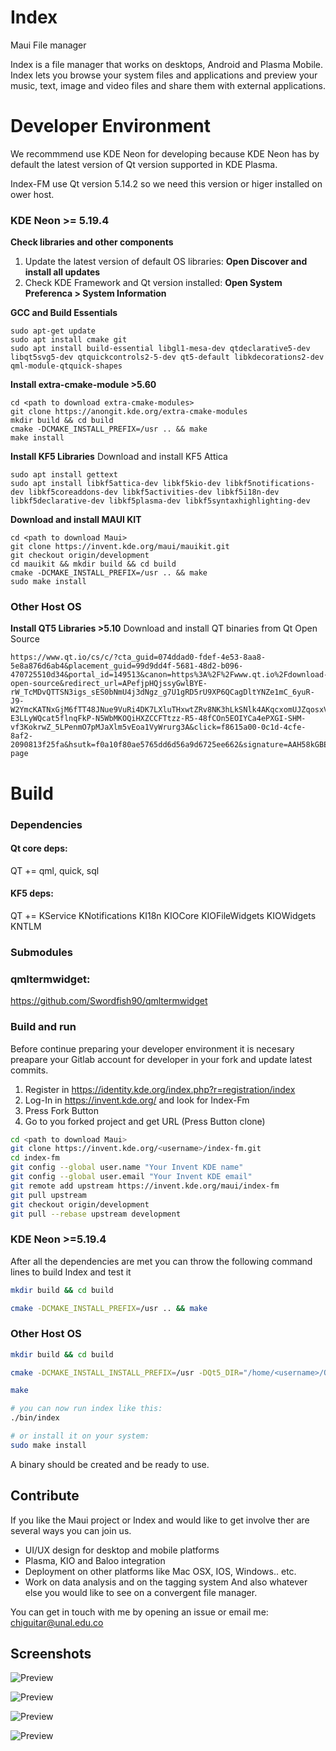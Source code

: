 # Index
Maui File manager

Index is a file manager that works on desktops, Android and Plasma Mobile.
Index lets you browse your system files and applications and preview your music, text, image and video files and share them with external applications.

# Developer Environment

We recommmend use KDE Neon for developing because KDE Neon has by default the latest version of Qt version supported in KDE Plasma. 

Index-FM use Qt version 5.14.2 so we need this version or higer installed on ower host.

### **KDE Neon >= 5.19.4**

**Check libraries and other components**

1. Update the latest version of default OS libraries: **Open Discover and install all updates**
2. Check KDE Framework and Qt version installed: **Open System Preferenca > System Information**
 

**GCC and Build Essentials**

```
sudo apt-get update
sudo apt install cmake git
sudo apt install build-essential libgl1-mesa-dev qtdeclarative5-dev libqt5svg5-dev qtquickcontrols2-5-dev qt5-default libkdecorations2-dev qml-module-qtquick-shapes
```

**Install extra-cmake-module >5.60**
```
cd <path to download extra-cmake-modules>
git clone https://anongit.kde.org/extra-cmake-modules
mkdir build && cd build
cmake -DCMAKE_INSTALL_PREFIX=/usr .. && make
make install
```

**Install KF5 Libraries**
Download and install KF5 Attica
```
sudo apt install gettext
sudo apt install libkf5attica-dev libkf5kio-dev libkf5notifications-dev libkf5coreaddons-dev libkf5activities-dev libkf5i18n-dev libkf5declarative-dev libkf5plasma-dev libkf5syntaxhighlighting-dev
```
**Download and install MAUI KIT**

```
cd <path to download Maui>
git clone https://invent.kde.org/maui/mauikit.git
git checkout origin/development
cd mauikit && mkdir build && cd build
cmake -DCMAKE_INSTALL_PREFIX=/usr .. && make
sudo make install
```
### **Other Host OS**

**Install QT5 Libraries >5.10**
Download and install QT binaries from Qt Open Source
```
https://www.qt.io/cs/c/?cta_guid=074ddad0-fdef-4e53-8aa8-5e8a876d6ab4&placement_guid=99d9dd4f-5681-48d2-b096-470725510d34&portal_id=149513&canon=https%3A%2F%2Fwww.qt.io%2Fdownload-open-source&redirect_url=APefjpHQjssyGwlBYE-rW_TcMDvQTTSN3igs_sES0bNmU4j3dNgz_g7U1gRD5rU9XP6QCagDltYNZe1mC_6yuR-J9-W2YmcKATNxGjM6fTT48JNue9VuRi4DK7LXluTHxwtZRv8NK3hLkSNlk4AKqcxomUJZqosxV3GK0cryzQm5xtWguoQg5Sg-E3LLyWQcat5flnqFkP-N5WbMKOQiHXZCCFTtzz-R5-48fCOn5EOIYCa4ePXGI-SHM-vf3KokrwZ_5LPenmO7pMJaXlm5vEoa1VyWrurg3A&click=f8615a00-0c1d-4cfe-8af2-2090813f25fa&hsutk=f0a10f80ae5765dd6d56a9d6725ee662&signature=AAH58kGBEuTlcag57Ka07aFLDeEt5qyytQ&pageId=12602948080&__hstc=152220518.f0a10f80ae5765dd6d56a9d6725ee662.1595615134675.1595615134675.1595615134675.1&__hssc=152220518.12.1595615134675&__hsfp=256125709&contentType=standard-page
```



# Build

### **Dependencies**

#### Qt core deps:
QT += qml, quick, sql

#### KF5 deps:
QT += KService KNotifications KI18n KIOCore KIOFileWidgets KIOWidgets KNTLM

### **Submodules**

### qmltermwidget:

https://github.com/Swordfish90/qmltermwidget

### **Build and run**

Before continue preparing your developer environment it is necesary preapare your Gitlab account for developer in your fork and update latest commits.

1. Register in https://identity.kde.org/index.php?r=registration/index 
2. Log-In in https://invent.kde.org/ and look for Index-Fm
3. Press Fork Button
4. Go to you forked project and get URL (Press Button clone)


```bash
cd <path to download Maui>
git clone https://invent.kde.org/<username>/index-fm.git
cd index-fm
git config --global user.name "Your Invent KDE name"
git config --global user.email "Your Invent KDE email"
git remote add upstream https://invent.kde.org/maui/index-fm
git pull upstream
git checkout origin/development
git pull --rebase upstream development
```


### KDE Neon >=5.19.4

After all the dependencies are met you can throw the following command lines to build Index and test it

``` bash
mkdir build && cd build

cmake -DCMAKE_INSTALL_PREFIX=/usr .. && make
```
### Other Host OS

``` bash
mkdir build && cd build

cmake -DCMAKE_INSTALL_INSTALL_PREFIX=/usr -DQt5_DIR="/home/<username>/Qt/<Qt_Version>/gcc_64/lib/cmake/Qt5/" -DMauiKit_DIR="/home/gabridc/Repositorio/KDE/mauikit/" ..

make

# you can now run index like this:
./bin/index

# or install it on your system:
sudo make install
```

A binary should be created and be ready to use.

## Contribute
If you like the Maui project or Index and would like to get involve ther are several ways you can join us.
- UI/UX design for desktop and mobile platforms
- Plasma, KIO and Baloo integration
- Deployment on other platforms like Mac OSX, IOS, Windows.. etc.
- Work on data analysis and on the tagging system
And also whatever else you would like to see on a convergent file manager.

You can get in touch with me by opening an issue or email me:
chiguitar@unal.edu.co


## Screenshots

![Preview](https://i.imgur.com/mqKgyNu.png)

![Preview](https://i.imgur.com/BrOiUCj.png)

![Preview](https://i.imgur.com/lphJtNs.png)

![Preview](https://i.imgur.com/a3R2rDo.png)
